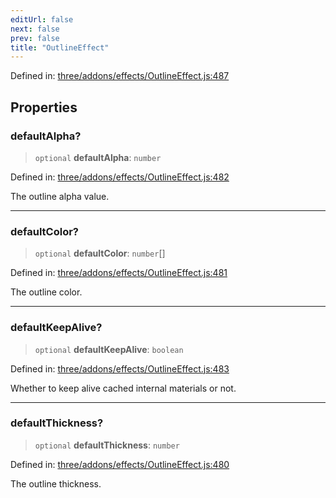 ```yaml
---
editUrl: false
next: false
prev: false
title: "OutlineEffect"
---
```


Defined in: [three/addons/effects/OutlineEffect.js:487](https://github.com/DefinitelyMaybe/three-i18n/blob/fa57b79433d1c349ffb23a78727299c8d4190136/three/addons/effects/OutlineEffect.js#L487)

## Properties

### defaultAlpha?

> `optional` **defaultAlpha**: `number`

Defined in: [three/addons/effects/OutlineEffect.js:482](https://github.com/DefinitelyMaybe/three-i18n/blob/fa57b79433d1c349ffb23a78727299c8d4190136/three/addons/effects/OutlineEffect.js#L482)

The outline alpha value.

***

### defaultColor?

> `optional` **defaultColor**: `number`[]

Defined in: [three/addons/effects/OutlineEffect.js:481](https://github.com/DefinitelyMaybe/three-i18n/blob/fa57b79433d1c349ffb23a78727299c8d4190136/three/addons/effects/OutlineEffect.js#L481)

The outline color.

***

### defaultKeepAlive?

> `optional` **defaultKeepAlive**: `boolean`

Defined in: [three/addons/effects/OutlineEffect.js:483](https://github.com/DefinitelyMaybe/three-i18n/blob/fa57b79433d1c349ffb23a78727299c8d4190136/three/addons/effects/OutlineEffect.js#L483)

Whether to keep alive cached internal materials or not.

***

### defaultThickness?

> `optional` **defaultThickness**: `number`

Defined in: [three/addons/effects/OutlineEffect.js:480](https://github.com/DefinitelyMaybe/three-i18n/blob/fa57b79433d1c349ffb23a78727299c8d4190136/three/addons/effects/OutlineEffect.js#L480)

The outline thickness.
